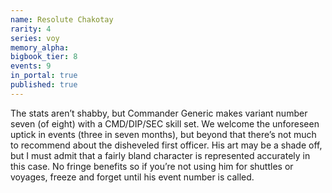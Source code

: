 ```yaml
---
name: Resolute Chakotay
rarity: 4
series: voy
memory_alpha:
bigbook_tier: 8
events: 9
in_portal: true
published: true
---
```


The stats aren’t shabby, but Commander Generic makes variant number seven (of eight) with a CMD/DIP/SEC skill set. We welcome the unforeseen uptick in events (three in seven months), but beyond that there’s not much to recommend about the disheveled first officer. His art may be a shade off, but I must admit that a fairly bland character is represented accurately in this case. No fringe benefits so if you’re not using him for shuttles or voyages, freeze and forget until his event number is called.
